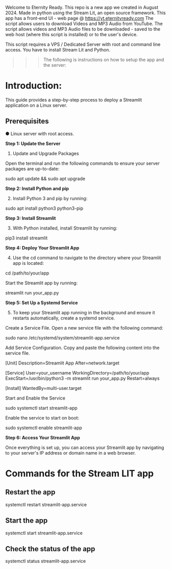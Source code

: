 Welcome to Eternity Ready. This repo is a new app we created in August 2024. Made in python using the Stream Lit, an open source framework. This app has a front-end UI - web page @ https://yt.eternityready.com
The script allows users to download Videos and MP3 Audio from YouTube. The script allows videos and MP3 Audio files to be downloaded - saved to the web host (where this script is installed) or to the user's device.

This script requires a VPS / Dedicated Server with root and command line access. You have to install Stream Lit and Python. 

>>> The following is instructions on how to setup the app and the server:

# Introduction:

This guide provides a step-by-step process to deploy a Streamlit application on a Linux server.

## Prerequisites

● Linux server with root access.

**Step 1: Update the Server**

1. Update and Upgrade Packages
   
Open the terminal and run the following commands to ensure your server packages are
up-to-date:

sudo apt update && sudo apt upgrade

**Step 2: Install Python and pip**

2. Install Python 3 and pip by running:
 
sudo apt install python3 python3-pip

**Step 3: Install Streamlit**

3. With Python installed, install Streamlit by running:

pip3 install streamlit

**Step 4: Deploy Your Streamlit App**

4. Use the cd command to navigate to the directory where your Streamlit app is located:
    
cd /path/to/your/app

Start the Streamlit app by running:
    
streamlit run your_app.py

**Step 5: Set Up a Systemd Service**

5. To keep your Streamlit app running in the background and ensure it restarts
automatically, create a systemd service.

Create a Service File. Open a new service file with the following command:
    
sudo nano /etc/systemd/system/streamlit-app.service

Add Service Configuration. Copy and paste the following content into the service file.
    
[Unit]
Description=Streamlit App
After=network.target

[Service]
User=your_username
WorkingDirectory=/path/to/your/app
ExecStart=/usr/bin/python3 -m streamlit run your_app.py
Restart=always

[Install]
WantedBy=multi-user.target

Start and Enable the Service
    
sudo systemctl start streamlit-app

Enable the service to start on boot:
    
sudo systemctl enable streamlit-app

**Step 6: Access Your Streamlit App**

Once everything is set up, you can access your Streamlit app by navigating to your
server's IP address or domain name in a web browser.


# Commands for the Stream LIT app 

## Restart the app
   
systemctl restart streamlit-app.service

## Start the app

systemctl start streamlit-app.service

## Check the status of the app

systemctl status streamlit-app.service 
